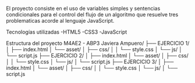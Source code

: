 El proyecto consiste en el uso de variables simples y sentencias condicionales para el control del flujo de un algoritmo que resuelve tres problematicas acorde al lenguaje JavaScript.

Tecnologías utilizadas
-HTML5
-CSS3
-JavaScript

Estructura del proyecto M4AE2 - ABP3 Javiera Ampuero/
├── EJERCICIO 1/ │ ├── index.html │ └── asset/ │ ├── css/ │ │ └── style.css │ └── js/ │ └── script.js ├── EJERCICIO 2/ │ ├── index.html │ └── asset/ │ ├── css/ │ │ └── style.css │ └── js/ │ └── script.js  ├── EJERCICIO 3/ │ ├── index.html │ └── asset/ │ ├── css/ │ │ └── style.css │ └── js/ │ └── script.js
